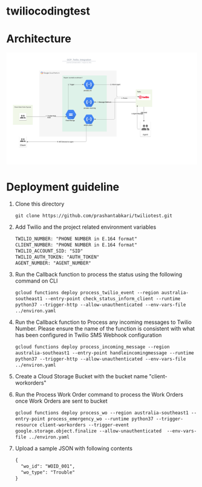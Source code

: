 # twiliocodingtest



# Architecture

![GCP Integration](GCP_Twilio_Integration.jpeg)


# Deployment guideline

1. Clone this directory

   ```
   git clone https://github.com/prashantabkari/twiliotest.git
   ```
3. Add Twilio and the project related environment variables
    ```
    TWILIO_NUMBER: "PHONE NUMBER in E.164 format" 
    CLIENT_NUMBER: "PHONE NUMBER in E.164 format" 
    TWILIO_ACCOUNT_SID: "SID"
    TWILIO_AUTH_TOKEN: "AUTH_TOKEN"
    AGENT_NUMBER: "AGENT_NUMBER"
    ```
3. Run the Callback function to process the status using the following command on CLI

   ```
   gcloud functions deploy process_twilio_event --region australia-southeast1 --entry-point check_status_inform_client --runtime python37 --trigger-http --allow-unauthenticated --env-vars-file ../environ.yaml
   
   ```
4. Run the Callback function to Process any incoming messages to Twilio Number. Please ensure the name of the function is consistent with what has been configured in Twilio SMS Webhook configuration

    ```
    gcloud functions deploy process_incoming_message --region australia-southeast1 --entry-point handleincomingmessage --runtime python37 --trigger-http --allow-unauthenticated --env-vars-file ../environ.yaml
    
    ```
    
5. Create a Cloud Storage Bucket with the bucket name "client-workorders"


6. Run the Process Work Order command  to process the Work Orders once Work Orders are sent to bucket

    ```
    gcloud functions deploy process_wo --region australia-southeast1 --entry-point process_emergency_wo --runtime python37 --trigger-resource client-workorders --trigger-event google.storage.object.finalize --allow-unauthenticated  --env-vars-file ../environ.yaml
    
    ```
    
7. Upload a sample JSON with following contents

   ```
   {
     "wo_id": "WOID_001",
     "wo_type": "Trouble"
   }
   ``` 
    
    
